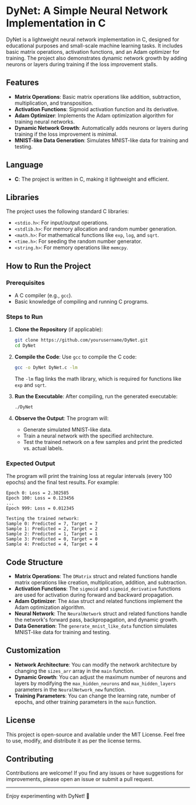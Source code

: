 # DyNet: A Simple Neural Network Implementation in C

DyNet is a lightweight neural network implementation in C, designed for educational purposes and small-scale machine learning tasks. It includes basic matrix operations, activation functions, and an Adam optimizer for training. The project also demonstrates dynamic network growth by adding neurons or layers during training if the loss improvement stalls.

## Features

- **Matrix Operations**: Basic matrix operations like addition, subtraction, multiplication, and transposition.
- **Activation Functions**: Sigmoid activation function and its derivative.
- **Adam Optimizer**: Implements the Adam optimization algorithm for training neural networks.
- **Dynamic Network Growth**: Automatically adds neurons or layers during training if the loss improvement is minimal.
- **MNIST-like Data Generation**: Simulates MNIST-like data for training and testing.

## Language

- **C**: The project is written in C, making it lightweight and efficient.

## Libraries

The project uses the following standard C libraries:

- `<stdio.h>`: For input/output operations.
- `<stdlib.h>`: For memory allocation and random number generation.
- `<math.h>`: For mathematical functions like `exp`, `log`, and `sqrt`.
- `<time.h>`: For seeding the random number generator.
- `<string.h>`: For memory operations like `memcpy`.

## How to Run the Project

### Prerequisites

- A C compiler (e.g., `gcc`).
- Basic knowledge of compiling and running C programs.

### Steps to Run

1. **Clone the Repository** (if applicable):
   ```bash
   git clone https://github.com/yourusername/DyNet.git
   cd DyNet
   ```

2. **Compile the Code**:
   Use `gcc` to compile the C code:
   ```bash
   gcc -o DyNet DyNet.c -lm
   ```
   The `-lm` flag links the math library, which is required for functions like `exp` and `sqrt`.

3. **Run the Executable**:
   After compiling, run the generated executable:
   ```bash
   ./DyNet
   ```

4. **Observe the Output**:
   The program will:
   - Generate simulated MNIST-like data.
   - Train a neural network with the specified architecture.
   - Test the trained network on a few samples and print the predicted vs. actual labels.

### Expected Output

The program will print the training loss at regular intervals (every 100 epochs) and the final test results. For example:

```
Epoch 0: Loss = 2.302585
Epoch 100: Loss = 0.123456
...
Epoch 999: Loss = 0.012345

Testing the trained network:
Sample 0: Predicted = 7, Target = 7
Sample 1: Predicted = 2, Target = 2
Sample 2: Predicted = 1, Target = 1
Sample 3: Predicted = 0, Target = 0
Sample 4: Predicted = 4, Target = 4
```

## Code Structure

- **Matrix Operations**: The `DMatrix` struct and related functions handle matrix operations like creation, multiplication, addition, and subtraction.
- **Activation Functions**: The `sigmoid` and `sigmoid_derivative` functions are used for activation during forward and backward propagation.
- **Adam Optimizer**: The `Adam` struct and related functions implement the Adam optimization algorithm.
- **Neural Network**: The `NeuralNetwork` struct and related functions handle the network's forward pass, backpropagation, and dynamic growth.
- **Data Generation**: The `generate_mnist_like_data` function simulates MNIST-like data for training and testing.

## Customization

- **Network Architecture**: You can modify the network architecture by changing the `sizes_arr` array in the `main` function.
- **Dynamic Growth**: You can adjust the maximum number of neurons and layers by modifying the `max_hidden_neurons` and `max_hidden_layers` parameters in the `NeuralNetwork_new` function.
- **Training Parameters**: You can change the learning rate, number of epochs, and other training parameters in the `main` function.

## License

This project is open-source and available under the MIT License. Feel free to use, modify, and distribute it as per the license terms.

## Contributing

Contributions are welcome! If you find any issues or have suggestions for improvements, please open an issue or submit a pull request.

---

Enjoy experimenting with DyNet! 🚀